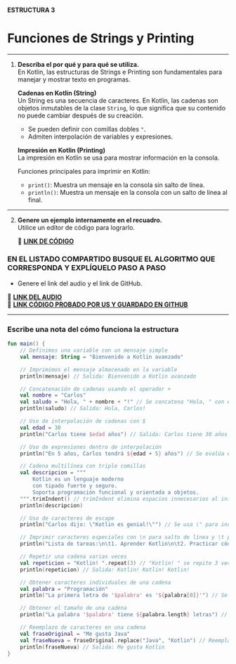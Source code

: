 #### ESTRUCTURA 3
# Funciones de Strings y Printing

---

1. **Describa el por qué y para qué se utiliza.**  
   En Kotlin, las estructuras de Strings e Printing son fundamentales para manejar y mostrar texto en programas.

   **Cadenas en Kotlin (String)**  
   Un String es una secuencia de caracteres. En Kotlin, las cadenas son objetos inmutables de la clase `String`, lo que significa que su contenido no puede cambiar después de su creación.

   - Se pueden definir con comillas dobles `"`.
   - Admiten interpolación de variables y expresiones.

   **Impresión en Kotlin (Printing)**  
   La impresión en Kotlin se usa para mostrar información en la consola.

   Funciones principales para imprimir en Kotlin:
   - `print()`: Muestra un mensaje en la consola sin salto de línea.
   - `println()`: Muestra un mensaje en la consola con un salto de línea al final.

---

2. **Genere un ejemplo internamente en el recuadro.**  
   Utilice un editor de código para lograrlo.

   🔗 **[LINK DE CÓDIGO](https://pl.kotl.in/seEykWcuq?readOnly=true)**

### EN EL LISTADO COMPARTIDO BUSQUE EL ALGORITMO QUE CORRESPONDA Y EXPLÍQUELO PASO A PASO  
- Genere el link del audio y el link de GitHub.  

🔗 **[LINK DEL AUDIO]()**  
🔗 **[LINK CÓDIGO PROBADO POR US Y GUARDADO EN GITHUB](![cadenas](https://github.com/user-attachments/assets/6e466489-5906-48d6-bb86-3759686128e6)
)**

---

### Escribe una nota del cómo funciona la estructura 

```kotlin
fun main() {
    // Definimos una variable con un mensaje simple
    val mensaje: String = "Bienvenido a Kotlin avanzado"

    // Imprimimos el mensaje almacenado en la variable
    println(mensaje) // Salida: Bienvenido a Kotlin avanzado

    // Concatenación de cadenas usando el operador +
    val nombre = "Carlos"
    val saludo = "Hola, " + nombre + "!" // Se concatena "Hola, " con el valor de la variable nombre
    println(saludo) // Salida: Hola, Carlos!

    // Uso de interpolación de cadenas con $
    val edad = 30
    println("Carlos tiene $edad años") // Salida: Carlos tiene 30 años

    // Uso de expresiones dentro de interpolación
    println("En 5 años, Carlos tendrá ${edad + 5} años") // Se evalúa edad + 5 antes de imprimir

    // Cadena multilínea con triple comillas
    val descripcion = """
        Kotlin es un lenguaje moderno
        con tipado fuerte y seguro.
        Soporta programación funcional y orientada a objetos.
    """.trimIndent() // trimIndent elimina espacios innecesarios al inicio de cada línea
    println(descripcion)

    // Uso de caracteres de escape
    println("Carlos dijo: \"Kotlin es genial!\"") // Se usa \" para incluir comillas en el string

    // Imprimir caracteres especiales con \n para salto de línea y \t para tabulación
    println("Lista de tareas:\n\t1. Aprender Kotlin\n\t2. Practicar código\n\t3. Crear proyectos")

    // Repetir una cadena varias veces
    val repeticion = "Kotlin! ".repeat(3) // "Kotlin! " se repite 3 veces
    println(repeticion) // Salida: Kotlin! Kotlin! Kotlin! 

    // Obtener caracteres individuales de una cadena
    val palabra = "Programación"
    println("La primera letra de '$palabra' es '${palabra[0]}'") // Se accede al primer carácter

    // Obtener el tamaño de una cadena
    println("La palabra '$palabra' tiene ${palabra.length} letras") // length obtiene el tamaño

    // Reemplazo de caracteres en una cadena
    val fraseOriginal = "Me gusta Java"
    val fraseNueva = fraseOriginal.replace("Java", "Kotlin") // Reemplaza "Java" por "Kotlin"
    println(fraseNueva) // Salida: Me gusta Kotlin
}
